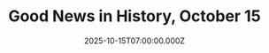 ---
title: "Good News in History, October 15"
date: 2025-10-15T07:00:00.000Z
category: Human Kindness
externalLink: "https://www.goodnewsnetwork.org/events061015/"
image: ""
excerpt: "28 years ago today, NASA and ESA’s Cassini Mission, meant to gather data on Saturn and its moons, was launched from Cape Canaveral. The Flagship-class robotic spacecraft comprised both NASA’s Cassini space probe and ESA’s Huygens lander, which landed on Saturn’s largest moon, Titan. Cassini was active in space for nearly 20 years, with 13 […] The post Good News…"
---